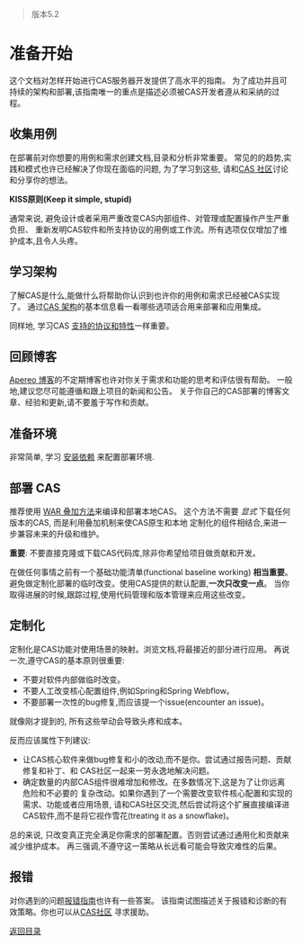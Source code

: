 > 版本5.2

# 准备开始

这个文档对怎样开始进行CAS服务器开发提供了高水平的指南。
为了成功并且可持续的架构和部署,该指南唯一的重点是描述必须被CAS开发者遵从和采纳的过程。

## 收集用例

在部署前对你想要的用例和需求创建文档,目录和分析非常重要。
常见的的趋势,实践和模式也许已经解决了你现在面临的问题, 为了学习到这些,
请和[CAS 社区](https://apereo.github.io//cas/Support.html)讨论和分享你的想法。


<div class="alert alert-warning"><strong>KISS原则(Keep it simple, stupid)</strong><p>
通常来说, 避免设计或者采用严重改变CAS内部组件、对管理或配置操作产生严重负担、
重新发明CAS软件和所支持协议的用例或工作流。所有选项仅仅增加了维护成本,且令人头疼。
</p></div>

## 学习架构

了解CAS是什么,能做什么将帮助你认识到也许你的用例和需求已经被CAS实现了。
通过[CAS 架构](Architecture.html)的基本信息看一看哪些选项适合用来部署和应用集成。

同样地, 学习CAS [支持的协议和特性](../protocol/Protocol-Overview.html)一样重要。

## 回顾博客

[Apereo 博客](https://apereo.github.io/)的不定期博客也许对你关于需求和功能的思考和评估很有帮助。
一般地,建议您尽可能遵循和跟上项目的新闻和公告。
关于你自己的CAS部署的博客文章、经验和更新,请不要羞于写作和贡献。

## 准备环境

非常简单, 学习 [安装依赖](Installation-Requirements.html) 来配置部署环境.

## 部署 CAS

推荐使用 [WAR 叠加方法](../installation/Maven-Overlay-Installation.html)来编译和部署本地CAS。
这个方法不需要 *显式* 下载任何版本的CAS, 而是利用叠加机制来使CAS原生和本地
定制化的组件相结合,来进一步兼容未来的升级和维护。

**重要**: 不要直接克隆或下载CAS代码库,除非你希望给项目做贡献和开发。

在做任何事情之前有一个基础功能清单(functional baseline working) **相当重要**。
避免做定制化部署的临时改变。使用CAS提供的默认配置,**一次只改变一点**。
当你取得进展的时候,跟踪过程,使用代码管理和版本管理来应用这些改变。

## 定制化

定制化是CAS功能对使用场景的映射。浏览文档,将最接近的部分进行应用。
再说一次,遵守CAS的基本原则很重要:

- 不要对软件内部做临时改变。
- 不要人工改变核心配置组件,例如Spring和Spring Webflow。
- 不要部署一次性的bug修复,而应该提一个issue(encounter an issue)。

就像刚才提到的, 所有这些举动会导致头疼和成本。

反而应该属性下列建议:

- 让CAS核心软件来做bug修复和小的改动,而不是你。尝试通过报告问题、贡献修复和补丁、和
CAS社区一起来一劳永逸地解决问题。
- 确定数量的内部CAS组件很难增加和修改。在多数情况下,这是为了让你远离危险和不必要的
复杂改动。如果你遇到了一个需要改变软件核心配置和实现的需求、功能或者应用场景,
请和CAS社区交流,然后尝试将这个扩展直接编译进CAS软件,而不是将它视作雪花(treating it as a snowflake)。

总的来说, 只改变真正完全满足你需求的部署配置。否则尝试通过通用化和贡献来减少维护成本。
再三强调,不遵守这一策略从长远看可能会导致灾难性的后果。

## 报错

对你遇到的问题[报错指南](../installation/Troubleshooting-Guide.html)也许有一些答案。
该指南试图描述关于报错和诊断的有效策略。你也可以从[CAS社区](https://apereo.github.io//cas/Mailing-Lists.html)
寻求援助。

[返回目录](../../README.md)